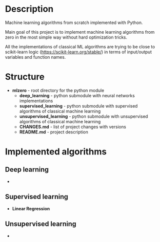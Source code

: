 # Description 

Machine learning algorithms from scratch implemented with Python. 

Main goal of this project is to implement machine learning algorithms from zero in the most simple way without 
hard optimization tricks.

All the implementations of classical ML algorithms are trying to be close to scikit-learn logic (https://scikit-learn.org/stable/) in terms of 
input/output variables and function names. 

# Structure

- **mlzero** - root directory for the python module
  - **deep_learning** - python submodule with neural networks implementations
  - **supervised_learning** - python submodule with supervised algorithms of classical machine learning
  - **unsupervised_learning** - python submodule with unsupervised algorithms of classical machine learning
  - **CHANGES.md** - list of project changes with versions
  - **README.md** - project description
  

# Implemented algorithms

## Deep learning

-

## Supervised learning

- **Linear Regression**

## Unsupervised learning

-